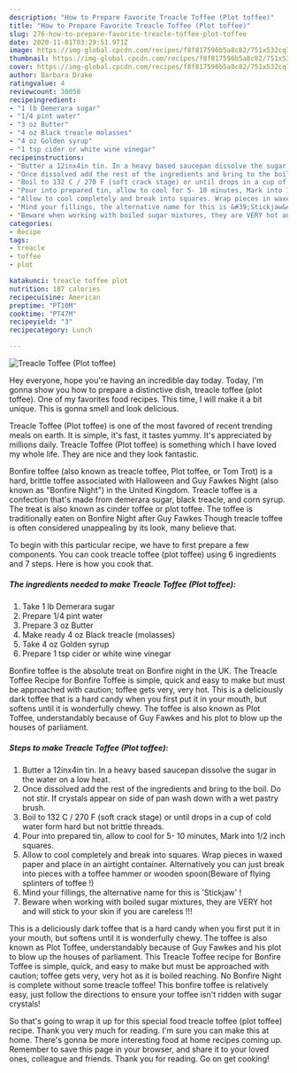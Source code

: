 ```yaml
---
description: "How to Prepare Favorite Treacle Toffee (Plot toffee)"
title: "How to Prepare Favorite Treacle Toffee (Plot toffee)"
slug: 276-how-to-prepare-favorite-treacle-toffee-plot-toffee
date: 2020-11-01T03:29:51.971Z
image: https://img-global.cpcdn.com/recipes/f8f817596b5a8c82/751x532cq70/treacle-toffee-plot-toffee-recipe-main-photo.jpg
thumbnail: https://img-global.cpcdn.com/recipes/f8f817596b5a8c82/751x532cq70/treacle-toffee-plot-toffee-recipe-main-photo.jpg
cover: https://img-global.cpcdn.com/recipes/f8f817596b5a8c82/751x532cq70/treacle-toffee-plot-toffee-recipe-main-photo.jpg
author: Barbara Drake
ratingvalue: 4
reviewcount: 30058
recipeingredient:
- "1 lb Demerara sugar"
- "1/4 pint water"
- "3 oz Butter"
- "4 oz Black treacle molasses"
- "4 oz Golden syrup"
- "1 tsp cider or white wine vinegar"
recipeinstructions:
- "Butter a 12inx4in tin. In a heavy based saucepan dissolve the sugar in the water on a low heat."
- "Once dissolved add the rest of the ingredients and bring to the boil. Do not stir. If crystals appear on side of pan wash down with a wet pastry brush."
- "Boil to 132 C / 270 F (soft crack stage) or until drops in a cup of cold water form hard but not brittle threads."
- "Pour into prepared tin, allow to cool for 5- 10 minutes, Mark into 1/2 inch squares."
- "Allow to cool completely and break into squares. Wrap pieces in waxed paper and place in an airtight container. Alternatively you can just break into pieces with a toffee hammer or wooden spoon(Beware of flying splinters of toffee !)"
- "Mind your fillings, the alternative name for this is &#39;Stickjaw&#39; !"
- "Beware when working with boiled sugar mixtures, they are VERY hot and will stick to your skin if you are careless !!!"
categories:
- Recipe
tags:
- treacle
- toffee
- plot

katakunci: treacle toffee plot 
nutrition: 187 calories
recipecuisine: American
preptime: "PT10M"
cooktime: "PT47M"
recipeyield: "3"
recipecategory: Lunch

---
```



![Treacle Toffee (Plot toffee)](https://img-global.cpcdn.com/recipes/f8f817596b5a8c82/751x532cq70/treacle-toffee-plot-toffee-recipe-main-photo.jpg)

Hey everyone, hope you're having an incredible day today. Today, I'm gonna show you how to prepare a distinctive dish, treacle toffee (plot toffee). One of my favorites food recipes. This time, I will make it a bit unique. This is gonna smell and look delicious.

Treacle Toffee (Plot toffee) is one of the most favored of recent trending meals on earth. It is simple, it's fast, it tastes yummy. It's appreciated by millions daily. Treacle Toffee (Plot toffee) is something which I have loved my whole life. They are nice and they look fantastic.

Bonfire toffee (also known as treacle toffee, Plot toffee, or Tom Trot) is a hard, brittle toffee associated with Halloween and Guy Fawkes Night (also known as &#34;Bonfire Night&#34;) in the United Kingdom. Treacle toffee is a confection that&#39;s made from demerara sugar, black treacle, and corn syrup. The treat is also known as cinder toffee or plot toffee. The toffee is traditionally eaten on Bonfire Night after Guy Fawkes Though treacle toffee is often considered unappealing by its look, many believe that.


To begin with this particular recipe, we have to first prepare a few components. You can cook treacle toffee (plot toffee) using 6 ingredients and 7 steps. Here is how you cook that.

<!--inarticleads1-->

##### The ingredients needed to make Treacle Toffee (Plot toffee):

1. Take 1 lb Demerara sugar
1. Prepare 1/4 pint water
1. Prepare 3 oz Butter
1. Make ready 4 oz Black treacle (molasses)
1. Take 4 oz Golden syrup
1. Prepare 1 tsp cider or white wine vinegar


Bonfire toffee is the absolute treat on Bonfire night in the UK. The Treacle Toffee Recipe for Bonfire Toffee is simple, quick and easy to make but must be approached with caution; toffee gets very, very hot. This is a deliciously dark toffee that is a hard candy when you first put it in your mouth, but softens until it is wonderfully chewy. The toffee is also known as Plot Toffee, understandably because of Guy Fawkes and his plot to blow up the houses of parliament. 

<!--inarticleads2-->

##### Steps to make Treacle Toffee (Plot toffee):

1. Butter a 12inx4in tin. In a heavy based saucepan dissolve the sugar in the water on a low heat.
1. Once dissolved add the rest of the ingredients and bring to the boil. Do not stir. If crystals appear on side of pan wash down with a wet pastry brush.
1. Boil to 132 C / 270 F (soft crack stage) or until drops in a cup of cold water form hard but not brittle threads.
1. Pour into prepared tin, allow to cool for 5- 10 minutes, Mark into 1/2 inch squares.
1. Allow to cool completely and break into squares. Wrap pieces in waxed paper and place in an airtight container. Alternatively you can just break into pieces with a toffee hammer or wooden spoon(Beware of flying splinters of toffee !)
1. Mind your fillings, the alternative name for this is &#39;Stickjaw&#39; !
1. Beware when working with boiled sugar mixtures, they are VERY hot and will stick to your skin if you are careless !!!


This is a deliciously dark toffee that is a hard candy when you first put it in your mouth, but softens until it is wonderfully chewy. The toffee is also known as Plot Toffee, understandably because of Guy Fawkes and his plot to blow up the houses of parliament. This Treacle Toffee recipe for Bonfire Toffee is simple, quick, and easy to make but must be approached with caution; toffee gets very, very hot as it is boiled reaching. No Bonfire Night is complete without some treacle toffee! This bonfire toffee is relatively easy, just follow the directions to ensure your toffee isn&#39;t ridden with sugar crystals! 

So that's going to wrap it up for this special food treacle toffee (plot toffee) recipe. Thank you very much for reading. I'm sure you can make this at home. There's gonna be more interesting food at home recipes coming up. Remember to save this page in your browser, and share it to your loved ones, colleague and friends. Thank you for reading. Go on get cooking!
